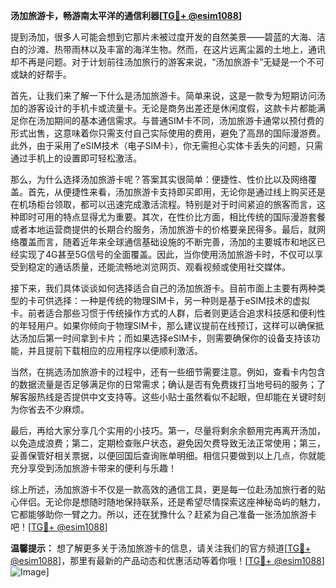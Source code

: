 **汤加旅游卡，畅游南太平洋的通信利器[[TG💪+ @esim1088](https://t.me/s/esim1088)]**

提到汤加，很多人可能会想到它那片未被过度开发的自然美景——碧蓝的大海、洁白的沙滩、热带雨林以及丰富的海洋生物。然而，在这片远离尘嚣的土地上，通讯却不再是问题。对于计划前往汤加旅行的游客来说，“汤加旅游卡”无疑是一个不可或缺的好帮手。

首先，让我们来了解一下什么是汤加旅游卡。简单来说，这是一款专为短期访问汤加的游客设计的手机卡或流量卡。无论是商务出差还是休闲度假，这款卡片都能满足你在汤加期间的基本通信需求。与普通SIM卡不同，汤加旅游卡通常以预付费的形式出售，这意味着你只需支付自己实际使用的费用，避免了高昂的国际漫游费。此外，由于采用了eSIM技术（电子SIM卡），你无需担心实体卡丢失的问题，只需通过手机上的设置即可轻松激活。

那么，为什么选择汤加旅游卡呢？答案其实很简单：便捷性、性价比以及网络覆盖。首先，从便捷性来看，汤加旅游卡支持即买即用，无论你是通过线上购买还是在机场柜台领取，都可以迅速完成激活流程。特别是对于时间紧迫的旅客而言，这种即时可用的特点显得尤为重要。其次，在性价比方面，相比传统的国际漫游套餐或者本地运营商提供的长期合约服务，汤加旅游卡的价格要亲民得多。最后，就网络覆盖而言，随着近年来全球通信基础设施的不断完善，汤加的主要城市和地区已经实现了4G甚至5G信号的全面覆盖。因此，当你使用汤加旅游卡时，不仅可以享受到稳定的通话质量，还能流畅地浏览网页、观看视频或使用社交媒体。

接下来，我们具体谈谈如何选择适合自己的汤加旅游卡。目前市面上主要有两种类型的卡可供选择：一种是传统的物理SIM卡，另一种则是基于eSIM技术的虚拟卡。前者适合那些习惯于传统操作方式的人群，后者则更适合追求科技感和便利性的年轻用户。如果你倾向于物理SIM卡，那么建议提前在线预订，这样可以确保抵达汤加后第一时间拿到卡片；而如果选择eSIM卡，则需要确保你的设备支持该功能，并且提前下载相应的应用程序以便顺利激活。

当然，在挑选汤加旅游卡的过程中，还有一些细节需要注意。例如，查看卡内包含的数据流量是否足够满足你的日常需求；确认是否有免费拨打当地号码的服务；了解客服热线是否提供中文支持等。这些小贴士虽然看似不起眼，但却能在关键时刻为你省去不少麻烦。

最后，再给大家分享几个实用的小技巧。第一，尽量将剩余余额用完再离开汤加，以免造成浪费；第二，定期检查账户状态，避免因欠费导致无法正常使用；第三，妥善保管好相关票据，以便回国后查询账单明细。相信只要做到以上几点，你就能充分享受到汤加旅游卡带来的便利与乐趣！

综上所述，汤加旅游卡不仅是一款高效的通信工具，更是每一位赴汤加旅行者的贴心伴侣。无论你是想随时随地保持联系，还是希望尽情探索这座神秘岛屿的魅力，它都能够助你一臂之力。所以，还在犹豫什么？赶紧为自己准备一张汤加旅游卡吧！[[TG💪+ @esim1088](https://t.me/s/esim1088)]

**温馨提示：** 想了解更多关于汤加旅游卡的信息，请关注我们的官方频道[[TG💪+ @esim1088](https://t.me/s/esim1088)]，那里有最新的产品动态和优惠活动等着你哦！[[TG💪+ @esim1088](https://t.me/s/esim1088)] ![Image](https://i.postimg.cc/4NQfJmqS/Snipaste-2025-05-13-00-14-12.png)]